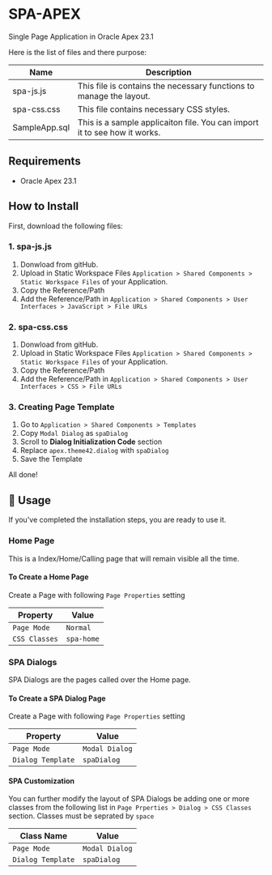 # SPA-APEX
Single Page Application in Oracle Apex 23.1

Here is the list of files and there purpose:

| Name                     | Description                                                              |
|--------------------------|--------------------------------------------------------------------------|
|spa-js.js                 | This file is contains the necessary functions to manage the layout.      |
|spa-css.css               | This file contains necessary CSS styles.
|SampleApp.sql             | This is a sample applicaiton file. You can import it to see how it works.|


## Requirements

- Oracle Apex 23.1

## How to Install

First, download the following files:


### 1. spa-js.js
1. Donwload from gitHub.
2. Upload in Static Workspace Files `Application > Shared Components > Static Workspace Files` of your Application.
3. Copy the Reference/Path
4. Add the Reference/Path in `Application > Shared Components > User Interfaces > JavaScript > File URLs`

### 2. spa-css.css
1. Donwload from gitHub.
2. Upload in Static Workspace Files `Application > Shared Components > Static Workspace Files` of your Application.
3. Copy the Reference/Path
4. Add the Reference/Path in `Application > Shared Components > User Interfaces > CSS > File URLs`

### 3. Creating Page Template
1. Go to `Application > Shared Components > Templates`
2. Copy `Modal Dialog` as `spaDialog`
3. Scroll to **Dialog Initialization Code** section
4. Replace `apex.theme42.dialog` with `spaDialog`
5. Save the Template

All done!

## 📖 Usage
If you've completed the installation steps, you are ready to use it.

### Home Page
This is a Index/Home/Calling page that will remain visible all the time. 

#### To Create a Home Page
Create a Page with following `Page Properties` setting

| Property       | Value           |
|----------------|-----------------|
| `Page Mode`    | `Normal`        |
| `CSS Classes`  | `spa-home`      |


### SPA Dialogs
SPA Dialogs are the pages called over the Home page.

#### To Create a SPA Dialog Page
Create a Page with following `Page Properties` setting

| Property         | Value           |
|------------------|-----------------|
| `Page Mode`      | `Modal Dialog`  |
| `Dialog Template`| `spaDialog`     |

#### SPA Customization
You can further modify the layout of SPA Dialogs be adding one or more classes from the following list in `Page Prperties > Dialog > CSS Classes` section. Classes must be seprated by `space`

| Class Name         | Value           |
|------------------|-----------------|
| `Page Mode`      | `Modal Dialog`  |
| `Dialog Template`| `spaDialog`     |
